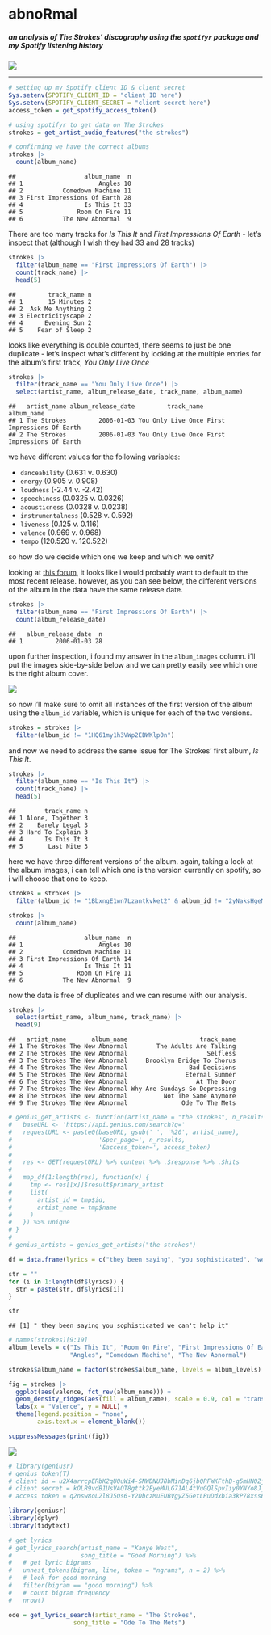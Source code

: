 
# abnoRmal

##### an analysis of The Strokes’ discography using the `spotifyr` package and my Spotify listening history

![](strokes_reptilia_narrow.png)

------------------------------------------------------------------------

``` r
# setting up my Spotify client ID & client secret
Sys.setenv(SPOTIFY_CLIENT_ID = "client ID here")
Sys.setenv(SPOTIFY_CLIENT_SECRET = "client secret here")
access_token = get_spotify_access_token()
```

``` r
# using spotifyr to get data on The Strokes
strokes = get_artist_audio_features("the strokes")

# confirming we have the correct albums
strokes |>
  count(album_name)
```

    ##                   album_name  n
    ## 1                     Angles 10
    ## 2           Comedown Machine 11
    ## 3 First Impressions Of Earth 28
    ## 4                 Is This It 33
    ## 5               Room On Fire 11
    ## 6           The New Abnormal  9

There are too many tracks for *Is This It* and *First Impressions Of
Earth* - let’s inspect that (although I wish they had 33 and 28 tracks)

``` r
strokes |>
  filter(album_name == "First Impressions Of Earth") |>
  count(track_name) |>
  head(5)
```

    ##         track_name n
    ## 1       15 Minutes 2
    ## 2  Ask Me Anything 2
    ## 3 Electricityscape 2
    ## 4      Evening Sun 2
    ## 5    Fear of Sleep 2

looks like everything is double counted, there seems to just be one
duplicate - let’s inspect what’s different by looking at the multiple
entries for the album’s first track, *You Only Live Once*

``` r
strokes |>
  filter(track_name == "You Only Live Once") |>
  select(artist_name, album_release_date, track_name, album_name)
```

    ##   artist_name album_release_date         track_name                 album_name
    ## 1 The Strokes         2006-01-03 You Only Live Once First Impressions Of Earth
    ## 2 The Strokes         2006-01-03 You Only Live Once First Impressions Of Earth

we have different values for the following variables:

- `danceability` (0.631 v. 0.630)
- `energy` (0.905 v. 0.908)
- `loudness` (-2.44 v. -2.42)
- `speechiness` (0.0325 v. 0.0326)
- `acousticness` (0.0328 v. 0.0238)
- `instrumentalness` (0.528 v. 0.592)
- `liveness` (0.125 v. 0.116)
- `valence` (0.969 v. 0.968)
- `tempo` (120.520 v. 120.522)

so how do we decide which one we keep and which we omit?

looking at [this
forum](https://community.spotify.com/t5/iOS-iPhone-iPad/Duplicates-of-the-same-albums/td-p/4542505),
it looks like i would probably want to default to the most recent
release. however, as you can see below, the different versions of the
album in the data have the same release date.

``` r
strokes |>
  filter(album_name == "First Impressions Of Earth") |>
  count(album_release_date)
```

    ##   album_release_date  n
    ## 1         2006-01-03 28

upon further inspection, i found my answer in the `album_images` column.
i’ll put the images side-by-side below and we can pretty easily see
which one is the right album cover.

![](fioe%20side%20by%20side.png)

so now i’ll make sure to omit all instances of the first version of the
album using the `album_id` variable, which is unique for each of the two
versions.

``` r
strokes = strokes |>
  filter(album_id != "1HQ61my1h3VWp2EBWKlp0n")
```

and now we need to address the same issue for The Strokes’ first album,
*Is This It*.

``` r
strokes |>
  filter(album_name == "Is This It") |>
  count(track_name) |>
  head(5)
```

    ##        track_name n
    ## 1 Alone, Together 3
    ## 2    Barely Legal 3
    ## 3 Hard To Explain 3
    ## 4      Is This It 3
    ## 5       Last Nite 3

here we have three different versions of the album. again, taking a look
at the album images, i can tell which one is the version currently on
spotify, so i will choose that one to keep.

``` r
strokes = strokes |>
  filter(album_id != "1BbxngE1wn7Lzantkvket2" & album_id != "2yNaksHgeMQM9Quse463b5")

strokes |>
  count(album_name)
```

    ##                   album_name  n
    ## 1                     Angles 10
    ## 2           Comedown Machine 11
    ## 3 First Impressions Of Earth 14
    ## 4                 Is This It 11
    ## 5               Room On Fire 11
    ## 6           The New Abnormal  9

now the data is free of duplicates and we can resume with our analysis.

``` r
strokes |>
  select(artist_name, album_name, track_name) |>
  head(9)
```

    ##   artist_name       album_name                    track_name
    ## 1 The Strokes The New Abnormal        The Adults Are Talking
    ## 2 The Strokes The New Abnormal                      Selfless
    ## 3 The Strokes The New Abnormal     Brooklyn Bridge To Chorus
    ## 4 The Strokes The New Abnormal                 Bad Decisions
    ## 5 The Strokes The New Abnormal                Eternal Summer
    ## 6 The Strokes The New Abnormal                   At The Door
    ## 7 The Strokes The New Abnormal Why Are Sundays So Depressing
    ## 8 The Strokes The New Abnormal          Not The Same Anymore
    ## 9 The Strokes The New Abnormal               Ode To The Mets

``` r
# genius_get_artists <- function(artist_name = "the strokes", n_results = 10) {
#   baseURL <- 'https://api.genius.com/search?q='
#   requestURL <- paste0(baseURL, gsub(' ', '%20', artist_name),
#                        '&per_page=', n_results,
#                        '&access_token=', access_token)
#   
#   res <- GET(requestURL) %>% content %>% .$response %>% .$hits
#   
#   map_df(1:length(res), function(x) {
#     tmp <- res[[x]]$result$primary_artist
#     list(
#       artist_id = tmp$id,
#       artist_name = tmp$name
#     )
#   }) %>% unique
# }
# 
# genius_artists = genius_get_artists("the strokes")
```

``` r
df = data.frame(lyrics = c("they been saying", "you sophisticated", "we can't help it"))

str = ""
for (i in 1:length(df$lyrics)) {
  str = paste(str, df$lyrics[i])
}

str
```

    ## [1] " they been saying you sophisticated we can't help it"

``` r
# names(strokes)[9:19]
album_levels = c("Is This It", "Room On Fire", "First Impressions Of Earth",
                 "Angles", "Comedown Machine", "The New Abnormal")

strokes$album_name = factor(strokes$album_name, levels = album_levels)

fig = strokes |>
  ggplot(aes(valence, fct_rev(album_name))) +
  geom_density_ridges(aes(fill = album_name), scale = 0.9, col = "transparent", alpha = 0.75) +
  labs(x = "Valence", y = NULL) +
  theme(legend.position = "none",
        axis.text.x = element_blank())

suppressMessages(print(fig))
```

![](strokes_files/figure-gfm/unnamed-chunk-11-1.png)<!-- -->

``` r
# library(geniusr)
# genius_token(T)
# client id = u2X4arrcpERbK2qUOuWi4-SNWDNUJ8bMinDq6jbQPFWKFthB-g5mHNOZjer1Hk7z
# client secret = kOLR9vdB1UsVAOT8gttk2EyeMULG71AL4tVuGQlSpvIiy0YNYo8J_NwZerYm-0FATalY4ydA7SRJnTzHS4zfBA
# access token = q2nsw8oL2l8J5Qs6-Y2DbczMuEUBVgyZ5GetLPuDdxbia3kP78xssEwKSt4GXif0
```

``` r
library(geniusr)
library(dplyr)
library(tidytext)

# get lyrics
# get_lyrics_search(artist_name = "Kanye West",
#                   song_title = "Good Morning") %>% 
#   # get lyric bigrams
#   unnest_tokens(bigram, line, token = "ngrams", n = 2) %>%
#   # look for good morning
#   filter(bigram == "good morning") %>% 
#   # count bigram frequency
#   nrow()

ode = get_lyrics_search(artist_name = "The Strokes",
                  song_title = "Ode To The Mets")
```
